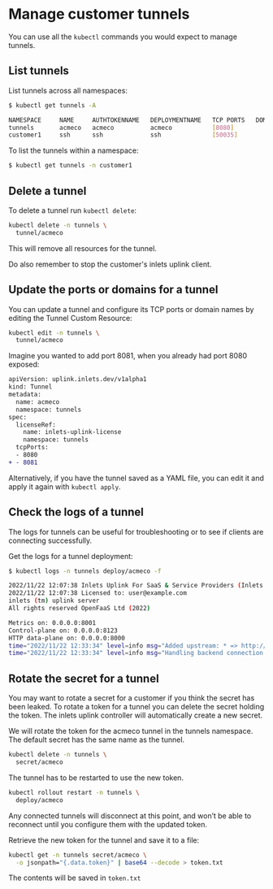 # Manage customer tunnels

You can use all the `kubectl` commands you would expect to manage tunnels.

## List tunnels

List tunnels across all namespaces:

```bash
$ kubectl get tunnels -A

NAMESPACE     NAME     AUTHTOKENNAME   DEPLOYMENTNAME   TCP PORTS   DOMAINS
tunnels       acmeco   acmeco          acmeco           [8080]      
customer1     ssh      ssh             ssh              [50035]
```

To list the tunnels within a namespace:

```bash
$ kubectl get tunnels -n customer1
```

## Delete a tunnel

To delete a tunnel run `kubectl delete`:

```bash
kubectl delete -n tunnels \
  tunnel/acmeco 
```

This will remove all resources for the tunnel.

Do also remember to stop the customer's inlets uplink client.

## Update the ports or domains for a tunnel

You can update a tunnel and configure its TCP ports or domain names by editing the Tunnel Custom Resource:

```bash
kubectl edit -n tunnels \
  tunnel/acmeco  
```

Imagine you wanted to add port 8081, when you already had port 8080 exposed:

```diff
apiVersion: uplink.inlets.dev/v1alpha1
kind: Tunnel
metadata:
  name: acmeco
  namespace: tunnels
spec:
  licenseRef:
    name: inlets-uplink-license
    namespace: tunnels
  tcpPorts:
  - 8080
+ - 8081
```

Alternatively, if you have the tunnel saved as a YAML file, you can edit it and apply it again with `kubectl apply`.

## Check the logs of a tunnel

The logs for tunnels can be useful for troubleshooting or to see if clients are connecting successfully.

Get the logs for a tunnel deployment: 

```bash
$ kubectl logs -n tunnels deploy/acmeco -f

2022/11/22 12:07:38 Inlets Uplink For SaaS & Service Providers (Inlets Uplink for 5x Customers)
2022/11/22 12:07:38 Licensed to: user@example.com
inlets (tm) uplink server
All rights reserved OpenFaaS Ltd (2022)

Metrics on: 0.0.0.0:8001
Control-plane on: 0.0.0.0:8123
HTTP data-plane on: 0.0.0.0:8000
time="2022/11/22 12:33:34" level=info msg="Added upstream: * => http://127.0.0.1:9090 (9355de15c687471da9766cbe51423e54)"
time="2022/11/22 12:33:34" level=info msg="Handling backend connection request [9355de15c687471da9766cbe51423e54]"
```

## Rotate the secret for a tunnel

You may want to rotate a secret for a customer if you think the secret has been leaked. To rotate a token for a tunnel you can delete the secret holding the token. The inlets uplink controller will automatically create a new secret.

We will rotate the token for the acmeco tunnel in the tunnels namespace. The default secret has the same name as the tunnel.

```bash
kubectl delete -n tunnels \
  secret/acmeco 
```

The tunnel has to be restarted to use the new token. 

```bash
kubectl rollout restart -n tunnels \
  deploy/acmeco
```

Any connected tunnels will disconnect at this point, and won’t be able to reconnect until you configure them with the updated token.

Retrieve the new token for the tunnel and save it to a file:

```bash
kubectl get -n tunnels secret/acmeco \
  -o jsonpath="{.data.token}" | base64 --decode > token.txt 
```

The contents will be saved in `token.txt`
